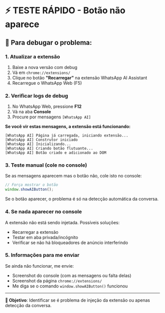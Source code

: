 # ⚡ TESTE RÁPIDO - Botão não aparece

## 🔧 Para debugar o problema:

### 1. Atualizar a extensão
1. Baixe a nova versão com debug
2. Vá em `chrome://extensions/`
3. Clique no botão **"Recarregar"** na extensão WhatsApp AI Assistant
4. Recarregue o WhatsApp Web (F5)

### 2. Verificar logs de debug
1. No WhatsApp Web, pressione **F12**
2. Vá na aba **Console**
3. Procure por mensagens `[WhatsApp AI]`

**Se você vir estas mensagens, a extensão está funcionando:**
```
[WhatsApp AI] Página já carregada, iniciando extensão...
[WhatsApp AI] Construtor iniciado
[WhatsApp AI] Inicializando...
[WhatsApp AI] Criando botão flutuante...
[WhatsApp AI] Botão criado e adicionado ao DOM
```

### 3. Teste manual (cole no console)
Se as mensagens aparecem mas o botão não, cole isto no console:

```javascript
// Força mostrar o botão  
window.showAIButton();
```

Se o botão aparecer, o problema é só na detecção automática da conversa.

### 4. Se nada aparecer no console
A extensão não está sendo injetada. Possíveis soluções:
- Recarregar a extensão
- Testar em aba privada/incógnito  
- Verificar se não há bloqueadores de anúncio interferindo

### 5. Informações para me enviar
Se ainda não funcionar, me envie:
- Screenshot do console (com as mensagens ou falta delas)
- Screenshot da página `chrome://extensions/` 
- Me diga se o comando `window.showAIButton()` funcionou

---

**🎯 Objetivo**: Identificar se é problema de injeção da extensão ou apenas detecção da conversa.